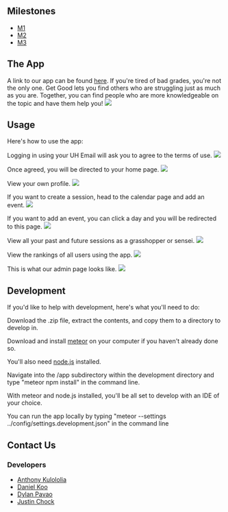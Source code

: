 ## Milestones
- <a href="https://github.com/get-good/gg/projects/1">M1</a>
- <a href="https://github.com/get-good/gg/projects/2">M2</a>
- <a href="https://github.com/get-good/gg/projects/3">M3</a>

## The App
A link to our app can be found <a href="http://gg.meteorapp.com/">here</a>.
If you're tired of bad grades, you're not the only one. Get Good lets you find others who are struggling just as much as you are. Together, you can find people who are more knowledgeable on the topic and have them help you!
<img src="images/public-landing-page.png">

## Usage
Here's how to use the app:

Logging in using your UH Email will ask you to agree to the terms of use.
<img src="images/terms-of-use-page.png">

Once agreed, you will be directed to your home page.
<img src="images/home-page.png">

View your own profile.
<img src="images/profile-page.png">

If you want to create a session, head to the calendar page and add an event.
<img src="images/calendar-page.png">

If you want to add an event, you can click a day and you will be redirected to this page.
<img src="images/add-session-page.png">

View all your past and future sessions as a grasshopper or sensei.
<img src="images/sessions-page.png">

View the rankings of all users using the app.
<img src="images/rankings-page.png">

This is what our admin page looks like.
<img src="images/admin-home-page.png">

## Development
If you'd like to help with development, here's what you'll need to do:
<p>Download the .zip file, extract the contents, and copy them to a directory to develop in.</p>
<p>Download and install <a href="https://www.meteor.com/">meteor</a> on your computer if you haven't already done so.</p>
<p>You'll also need <a href="https://nodejs.org/en/">node.js</a> installed.</p>
<p>Navigate into the /app subdirectory within the development directory and type "meteor npm install" in the command line.</p>
<p>With meteor and node.js installed, you'll be all set to develop with an IDE of your choice.</p>
<p>You can run the app locally by typing "meteor --settings ../config/settings.development.json" in the command line</p>

## Contact Us
### Developers
- <a href="https://github.com/akuloloia">Anthony Kulololia</a>
- <a href="https://github.com/dankoo">Daniel Koo</a>
- <a href="https://github.com/dylanpavao">Dylan Pavao</a>
- <a href="https://github.com/jchock">Justin Chock</a>
